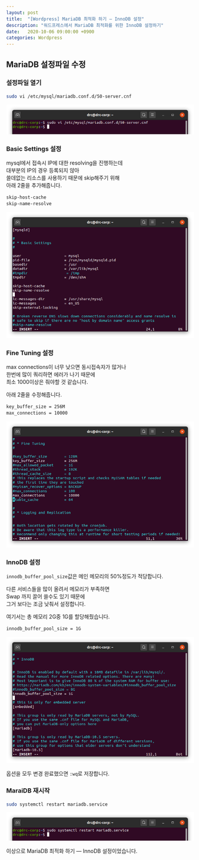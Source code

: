 ```yaml
---
layout: post
title:  "[Wordpress] MariaDB 최적화 하기 — InnoDB 설정"
description: "워드프레스에서 MariaDB 최적화를 위한 InnoDB 설정하기"
date:   2020-10-06 09:00:00 +0900
categories: Wordpress
---
```

## MariaDB 설정파일 수정

### 설정파일 열기

```bash
sudo vi /etc/mysql/mariadb.conf.d/50-server.cnf
```

![MariaDB 최적화 하기 — InnoDB 설정-1](/assets/images/2020-10-06/optimizing-mariadb-innodb-configuration-1.png)

### Basic Settings 설정

mysql에서 접속시 IP에 대한 resolving을 진행하는데  
대부분의 IP의 경우 등록되지 않아  
쓸데없는 리소스를 사용하기 때문에 skip해주기 위해  
아래 2줄을 추가해줍니다.

```bash
skip-host-cache
skip-name-resolve
```

![MariaDB 최적화 하기 — InnoDB 설정-2](/assets/images/2020-10-06/optimizing-mariadb-innodb-configuration-2.png)

### Fine Tuning 설정  

max connections이 너무 낮으면 동시접속자가 많거나  
한번에 많이 쿼리하면 에러가 나기 때문에  
최소 1000이상은 줘야할 것 같습니다.

아래 2줄을 수정해줍니다.

```bash
key_buffer_size = 256M
max_connections = 10000
```

![MariaDB 최적화 하기 — InnoDB 설정-3](/assets/images/2020-10-06/optimizing-mariadb-innodb-configuration-3.png)

### InnoDB 설정

`innodb_buffer_pool_size`값은 메인 메모리의 50%정도가 적당합니다.

다른 서비스들을 많이 올려서 메모리가 부족하면  
Swap 까지 끌어 쓸수도 있기 때문에  
그거 보다는 조금 낮춰서 설정합니다.

여기서는 총 메모리 2G중 1G를 할당해줬습니다.

```bash
innodb_buffer_pool_size = 1G
```

![MariaDB 최적화 하기 — InnoDB 설정-4](/assets/images/2020-10-06/optimizing-mariadb-innodb-configuration-4.png)

옵션을 모두 변경 완료했으면 `:wq`로 저장합니다.

### MaraiDB 재시작

```bash
sudo systemctl restart mariadb.service
```

![MariaDB 최적화 하기 — InnoDB 설정-5](/assets/images/2020-10-06/optimizing-mariadb-innodb-configuration-5.png)

이상으로 MariaDB 최적화 하기 — InnoDB 설정이었습니다.
